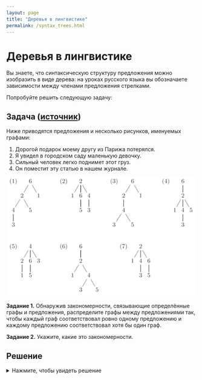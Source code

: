 ```yaml
---
layout: page
title: "Деревья в лингвистике"
permalink: /syntax_trees.html
---
```


# Деревья в лингвистике

Вы знаете, что синтаксическую структуру предложения можно изобразить в виде дерева: на уроках русского языка вы обозначаете зависимости между членами предложения стрелками.

Попробуйте решить следующую задачу:

## Задача ([источник](http://lingproblems.online/index.php?action=problem&pid=1359&vid=1359))

Ниже приводятся предложения и несколько рисунков, именуемых графами:

1. Дорогой подарок моему другу из Парижа потерялся.
2. Я увидел в городском саду маленькую девочку.
3. Сильный человек легко поднимет этот груз.
4. Он поместит эту статью в нашем журнале.

![](images/syntax_trees.png)

**Задание 1.** Обнаружив закономерности, связывающие определённые графы и предложения, распределите графы между предложениями так, чтобы каждый граф соответствовал ровно одному предложению и каждому предложению соответствовал хотя бы один граф.

**Задание 2.** Укажите, какие это закономерности.

## Решение

<details>

<summary>Нажмите, чтобы увидеть решение</summary>


<p>Главное для решения этой задачи &mdash; догадаться, что рисунки изображают схематически (и приблизительно), как предложения устроены синтаксически, т. е. с точки зрения их сказуемых, подлежащих, дополнений и пр. Как дойти до этой мысли?</p>
<br>
<p>Прежде всего, на каждой схеме ровно 6 цифр, и в каждом предложении ровно 6 значимых слов, не считая предлогов. Исходя из того, что слова, возможно, пронумерованы по их порядку в предложении, можно задуматься над тем, почему только 2, 4, и 6 появляются на вершинах схем. Оказывается, что сказуемые в четырёх предложениях занимают как раз эти места: 2 в предложениях (2) и (4), 4 в предложении (3) и 6 в предложении (1). Всегда полезно начинать с тех явлений, которые встречаются только один раз. Только рисунок (5) имеет 4 на вершине. Если он соответствует предложению (3), то 2&ndash;1 соответствуют словам человек и сильный; 6&ndash;5 &mdash; словам груз и этот; 3 &mdash; слову легко. Очевидно, самая левая ветвь на каждом рисунке соответствует подлежащему, следующая ветвь &mdash; прямому дополнению, а самая правая ветвь &mdash; остальным словам. Если это верно, то рисунок (2) соответствует предложению (2), а рисунок (7) &mdash; предложению (4).</p>
<br>
<p>Остаётся сообразить, почему 4 разных рисунка соответствуют одному и тому же предложению (6). Очевидно, его можно понять четырьмя разными способами. И, в самом деле, слово дорогой может означать прилагательное, описывающее ценность подарка, а может также означать ‘по пути’. Предложно-падежная форма из Парижа может относиться к слову подарок или к слову другу. И каждая из этих возможностей сочетается с каждой другой, что и даёт 4 возможности анализировать и понять это предложение. Так, рисунки (1) и (3) соответствуют значению ‘по пути’ для дорогой, а рисунки (4) и (6) значению ‘ценный’. Рисунки (1) и (4) относят из Парижа к слову подарок, а рисунки (3) и (6) &mdash; к слову друг.</p>

</details>